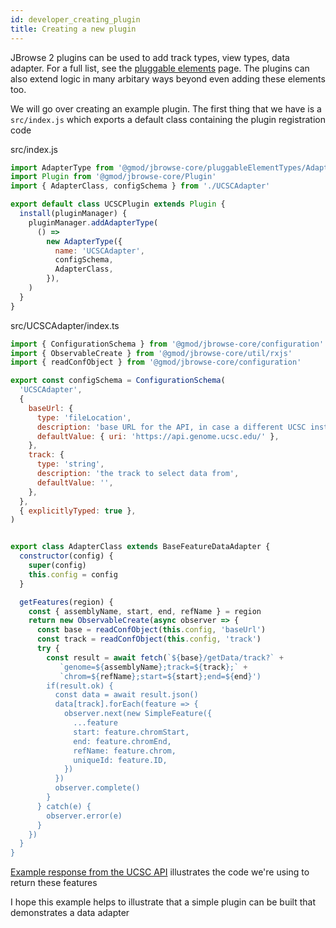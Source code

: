 ```yaml
---
id: developer_creating_plugin
title: Creating a new plugin
---
```


JBrowse 2 plugins can be used to add track types, view types, data adapter. For
a full list, see the [pluggable elements](developer_pluggable_elements) page.
The plugins can also extend logic in many arbitary ways beyond even adding
these elements too.

We will go over creating an example plugin. The first thing that we have is a
`src/index.js` which exports a default class containing the plugin registration
code

src/index.js

```js
import AdapterType from '@gmod/jbrowse-core/pluggableElementTypes/AdapterType'
import Plugin from '@gmod/jbrowse-core/Plugin'
import { AdapterClass, configSchema } from './UCSCAdapter'

export default class UCSCPlugin extends Plugin {
  install(pluginManager) {
    pluginManager.addAdapterType(
      () =>
        new AdapterType({
          name: 'UCSCAdapter',
          configSchema,
          AdapterClass,
        }),
    )
  }
}
```

src/UCSCAdapter/index.ts

```js
import { ConfigurationSchema } from '@gmod/jbrowse-core/configuration'
import { ObservableCreate } from '@gmod/jbrowse-core/util/rxjs'
import { readConfObject } from '@gmod/jbrowse-core/configuration'

export const configSchema = ConfigurationSchema(
  'UCSCAdapter',
  {
    baseUrl: {
      type: 'fileLocation',
      description: 'base URL for the API, in case a different UCSC installation is used',
      defaultValue: { uri: 'https://api.genome.ucsc.edu/' },
    },
    track: {
      type: 'string',
      description: 'the track to select data from',
      defaultValue: '',
    },
  },
  { explicitlyTyped: true },
)


export class AdapterClass extends BaseFeatureDataAdapter {
  constructor(config) {
    super(config)
    this.config = config
  }

  getFeatures(region) {
    const { assemblyName, start, end, refName } = region
    return new ObservableCreate(async observer => {
      const base = readConfObject(this.config, 'baseUrl')
      const track = readConfObject(this.config, 'track')
      try {
        const result = await fetch(`${base}/getData/track?` +
           `genome=${assemblyName};track=${track};` +
           `chrom=${refName};start=${start};end=${end}')
        if(result.ok) {
          const data = await result.json()
          data[track].forEach(feature => {
            observer.next(new SimpleFeature({
              ...feature
              start: feature.chromStart,
              end: feature.chromEnd,
              refName: feature.chrom,
              uniqueId: feature.ID,
            })
          })
          observer.complete()
        }
      } catch(e) {
        observer.error(e)
      }
    })
  }
}
```

[Example response from the UCSC
API](https://api.genome.ucsc.edu/getData/track?genome=galGal6;track=ncbiRefSeqOther;chrom=chr1;start=750000;end=55700000)
illustrates the code we're using to
return these features

I hope this example helps to illustrate that a simple plugin can be built that
demonstrates a data adapter
